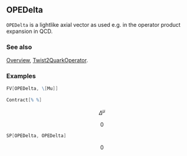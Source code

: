 ## OPEDelta

`OPEDelta` is a lightlike axial vector as used e.g. in the operator product expansion in QCD.

### See also

[Overview](Extra/FeynCalc.md), [Twist2QuarkOperator](Twist2QuarkOperator.md).

### Examples

```mathematica
FV[OPEDelta, \[Mu]] 
 
Contract[% %]
```

$$\Delta ^{\mu }$$

$$0$$

```mathematica
SP[OPEDelta, OPEDelta]
```

$$0$$